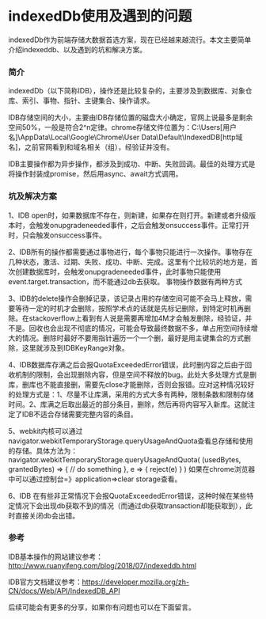 # indexedDb使用及遇到的问题 

indexedDb作为前端存储大数据首选方案，现在已经越来越流行。本文主要简单介绍indexeddb、以及遇到的坑和解决方案。

### 简介

indexedDb（以下简称IDB），操作还是比较复杂的，主要涉及到数据库、对象仓库、索引、事物、指针、主键集合、操作请求。

IDB存储空间的大小，主要由IDB存储位置的磁盘大小确定，官网上说最多是剩余空间50%，一般是符合2^n定律。chrome存储文件位置为：C:\Users[用户名]\AppData\Local\Google\Chrome\User Data\Default\IndexedDB[http域名]，之前官网看到和域名相关（组），经验证并没有。

IDB主要操作都为异步操作，都涉及到成功、中断、失败回调。最佳的处理方式是将操作封装成promise，然后用async、await方式调用。

### 坑及解决方案

1、IDB open时，如果数据库不存在，则新建，如果存在则打开。新建或者升级版本时，会触发onupgradeneeded事件，之后会触发onsuccess事件。正常打开时，只会触发onsuccess事件。

2、IDB所有的操作都需要通过事物进行，每个事物只能进行一次操作。事物存在几种状态，激活、过期、失败、成功、中断、完成。这里有个比较坑的地方是，首次创建数据库时，会触发onupgradeneeded事件，此时事物只能使用event.target.transaction，而不能通过db去获取。
事物操作数据有两种方式

3、IDB的delete操作会删掉记录，该记录占用的存储空间可能不会马上释放，需要等待一定的时机才会删除，按照学术点的话就是先标记删除，到特定时机再删除。在stackoverflow上看到有人说是需要再增加4M才会触发删除，经验证，并不是。回收也会出现不彻底的情况，可能会导致最终数据不多，单占用空间持续增大的情况。删除时最好不要用指针遍历一个一个删，最好是用主键集合的方式删除，这里就涉及到IDBKeyRange对象。

4、IDB数据库存满之后会报QuotaExceededError错误，此时删内容之后由于回收机制的限制，会出现删除内容，但是空间不释放的bug。此处大多处理方式是删库，删库也不能直接删，需要先close才能删除，否则会报错。应对这种情况较好的处理方式是：1、尽量不让库满，采用的方式大多有两种，限制条数和限制存储时间。2、库满之后取出最近的部分条目，删除，然后再将内容写入新库。这就注定了IDB不适合存储需要完整内容的条目。

5、webkit内核可以通过navigator.webkitTemporaryStorage.queryUsageAndQuota查看总存储和使用的存储。具体方法为：
navigator.webkitTemporaryStorage.queryUsageAndQuota(
(usedBytes, grantedBytes) => {
// do something
},
e => {
reject(e)
}
)
如果在chrome浏览器中可以通过控制台=》application=>clear storage查看。

6、IDB 在有些非正常情况下会报QuotaExceededError错误，这种时候在某些特定情况下会出现db获取不到的情况（而通过db获取transaction却能获取到），此时直接关闭db会出错。

### 参考

IDB基本操作的网站建议参考：http://www.ruanyifeng.com/blog/2018/07/indexeddb.html

IDB官方文档建议参考：https://developer.mozilla.org/zh-CN/docs/Web/API/IndexedDB_API

后续可能会有更多的分享，如果你有问题也可以在下面留言。

